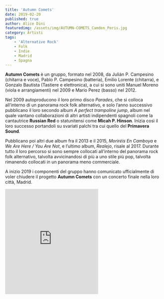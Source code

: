 ```yaml
---
title: 'Autumn Comets'
date: 2019-02-20
published: true
author: Alice Dini
featuredimg: /assets/img/AUTUMN-COMETS_Camden_Peris.jpg
category: Artisti
tags:
    - 'Alternative Rock'
    - Folk
    - Indie
    - Madrid
    - Spagna
---
```


**Autumn Comets** è un gruppo, formato nel 2008, da Julián P. Campesino (chitarra e voce), Pablo P. Campesino (batteria), Emilio Lorente (chitarra), e Gonzalo Bautista (Tastiere e elettronica), a cui si sono uniti Manuel Moreno (viola e arrangiamenti) nel 2009 e Mario Perez (basso) nel 2012.

Nel 2009 autoproducono il loro primo disco *Parades*, che si colloca all’interno di un panorama rock folk alternativo, e solo l’anno successivo pubblicano il loro secondo album *A perfect trampoline jump*, album nel quale vantano collaborazioni di altri artisti indipendenti spagnoli come la cantautrice **Russian Red** o statunitensi come **Micah P. Hinson**. Inizia così il loro successo portandoli su svariati palchi tra cui quello del **Primavera Sound**.

Pubblicano poi altri due album fra il 2013 e il 2015, *Moriréis En Camboya* e *We Are Here / You Are Not*, e l’ultimo album, *Realejo*, risale al 2017. Durante tutto il loro percorso si sono sempre collocati all’interno del panorama rock folk alternativo, talvolta avvicinandosi di più a uno stile più pop, talvolta rimanendo collocati in un panorama meno commerciale.

A inizio 2019 i componenti del gruppo hanno comunicato ufficialmente di voler chiudere il progetto **Autumn Comets** con un concerto finale nella loro città, Madrid.

<iframe frameborder="0" height="340" src="http://open.spotify.com/embed/user/h88a2wskowssdjog4i9abfbix/playlist/3AMRZjAkYbaa0M31bTFmKF" width="300"><span class="mce_SELRES_start" data-mce-type="bookmark" style="display: inline-block; width: 0px; overflow: hidden; line-height: 0;">﻿</span></iframe>
